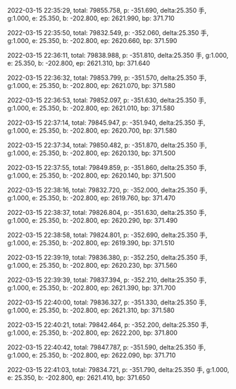 2022-03-15 22:35:29, total: 79855.758, p: -351.690, delta:25.350 手, g:1.000, e: 25.350, b: -202.800, ep: 2621.990, bp: 371.710

2022-03-15 22:35:50, total: 79832.549, p: -352.060, delta:25.350 手, g:1.000, e: 25.350, b: -202.800, ep: 2620.660, bp: 371.590

2022-03-15 22:36:11, total: 79838.988, p: -351.810, delta:25.350 手, g:1.000, e: 25.350, b: -202.800, ep: 2621.310, bp: 371.640

2022-03-15 22:36:32, total: 79853.799, p: -351.570, delta:25.350 手, g:1.000, e: 25.350, b: -202.800, ep: 2621.070, bp: 371.580

2022-03-15 22:36:53, total: 79852.097, p: -351.630, delta:25.350 手, g:1.000, e: 25.350, b: -202.800, ep: 2621.010, bp: 371.580

2022-03-15 22:37:14, total: 79845.947, p: -351.940, delta:25.350 手, g:1.000, e: 25.350, b: -202.800, ep: 2620.700, bp: 371.580

2022-03-15 22:37:34, total: 79850.482, p: -351.870, delta:25.350 手, g:1.000, e: 25.350, b: -202.800, ep: 2620.130, bp: 371.500

2022-03-15 22:37:55, total: 79849.859, p: -351.860, delta:25.350 手, g:1.000, e: 25.350, b: -202.800, ep: 2620.140, bp: 371.500

2022-03-15 22:38:16, total: 79832.720, p: -352.000, delta:25.350 手, g:1.000, e: 25.350, b: -202.800, ep: 2619.760, bp: 371.470

2022-03-15 22:38:37, total: 79826.804, p: -351.630, delta:25.350 手, g:1.000, e: 25.350, b: -202.800, ep: 2620.290, bp: 371.490

2022-03-15 22:38:58, total: 79824.801, p: -352.690, delta:25.350 手, g:1.000, e: 25.350, b: -202.800, ep: 2619.390, bp: 371.510

2022-03-15 22:39:19, total: 79836.380, p: -352.250, delta:25.350 手, g:1.000, e: 25.350, b: -202.800, ep: 2620.230, bp: 371.560

2022-03-15 22:39:39, total: 79837.394, p: -352.210, delta:25.350 手, g:1.000, e: 25.350, b: -202.800, ep: 2621.390, bp: 371.700

2022-03-15 22:40:00, total: 79836.327, p: -351.330, delta:25.350 手, g:1.000, e: 25.350, b: -202.800, ep: 2621.310, bp: 371.580

2022-03-15 22:40:21, total: 79842.464, p: -352.200, delta:25.350 手, g:1.000, e: 25.350, b: -202.800, ep: 2622.200, bp: 371.800

2022-03-15 22:40:42, total: 79847.787, p: -351.590, delta:25.350 手, g:1.000, e: 25.350, b: -202.800, ep: 2622.090, bp: 371.710

2022-03-15 22:41:03, total: 79834.721, p: -351.790, delta:25.350 手, g:1.000, e: 25.350, b: -202.800, ep: 2621.410, bp: 371.650